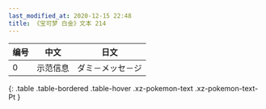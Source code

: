 ```yaml
---
last_modified_at: 2020-12-15 22:48
title: 《宝可梦 白金》文本 214
---
```

| 编号 | 中文 | 日文 |
| ---- | ---- | ---- |
| 0 | 示范信息 | ダミ－メッセ－ジ |
{: .table .table-bordered .table-hover .xz-pokemon-text .xz-pokemon-text-Pt }